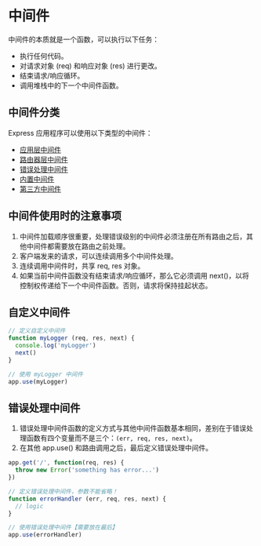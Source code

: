 # 中间件

中间件的本质就是一个函数，可以执行以下任务：

- 执行任何代码。
- 对请求对象 (req) 和响应对象 (res) 进行更改。
- 结束请求/响应循环。
- 调用堆栈中的下一个中间件函数。

## 中间件分类

Express 应用程序可以使用以下类型的中间件：

- [应用层中间件](https://express.nodejs.cn/en/guide/using-middleware.html#middleware.application)
- [路由器层中间件](https://express.nodejs.cn/en/guide/using-middleware.html#middleware.router)
- [错误处理中间件](https://express.nodejs.cn/en/guide/using-middleware.html#middleware.error-handling)
- [内置中间件](https://express.nodejs.cn/en/guide/using-middleware.html#middleware.built-in)
- [第三方中间件](https://express.nodejs.cn/en/guide/using-middleware.html#middleware.third-party)

## 中间件使用时的注意事项

1. 中间件加载顺序很重要，处理错误级别的中间件必须注册在所有路由之后，其他中间件都需要放在路由之前处理。
2. 客户端发来的请求，可以连续调用多个中间件处理。
3. 连续调用中间件时，共享 req, res 对象。
4. 如果当前中间件函数没有结束请求/响应循环，那么它必须调用 next()，以将控制权传递给下一个中间件函数。否则，请求将保持挂起状态。

## 自定义中间件

```js
// 定义自定义中间件
function myLogger (req, res, next) {
  console.log('myLogger')
  next()
}

// 使用 myLogger 中间件
app.use(myLogger)
```

## 错误处理中间件

1. 错误处理中间件函数的定义方式与其他中间件函数基本相同，差别在于错误处理函数有四个变量而不是三个：`(err, req, res, next)`。
2. 在其他 app.use() 和路由调用之后，最后定义错误处理中间件。

```js
app.get('/', function(req, res) {
  throw new Error('something has error...')
})

// 定义错误处理中间件，参数不能省略！
function errorHandler (err, req, res, next) {
  // logic
}

// 使用错误处理中间件【需要放在最后】
app.use(errorHandler)
```
